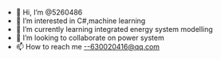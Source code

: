 - 👋 Hi, I’m @5260486
- 👀 I’m interested in C#,machine learning
- 🌱 I’m currently learning integrated energy system modelling
- 💞️ I’m looking to collaborate on power system
- 📫 How to reach me --630020416@qq.com

<!---
5260486/5260486 is a ✨ special ✨ repository because its `README.md` (this file) appears on your GitHub profile.
You can click the Preview link to take a look at your changes.
--->
